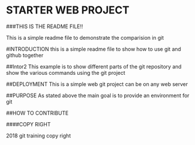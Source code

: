 # STARTER WEB PROJECT




###THIS IS THE README FILE!!

This is a simple readme file to demonstrate the
comparision in git


#INTRODUCTION
this is a simple readme file to show how to use git and github together

##Intor2
This example is to show different parts of the git repository and show 
the various commands using the git project

##DEPLOYMENT
This is a simple web git project can be on any web server

##PURPOSE
As stated above the main goal is to provide an environment for git

##HOW TO CONTRIBUTE

####COPY RIGHT
 
2018 git training copy right